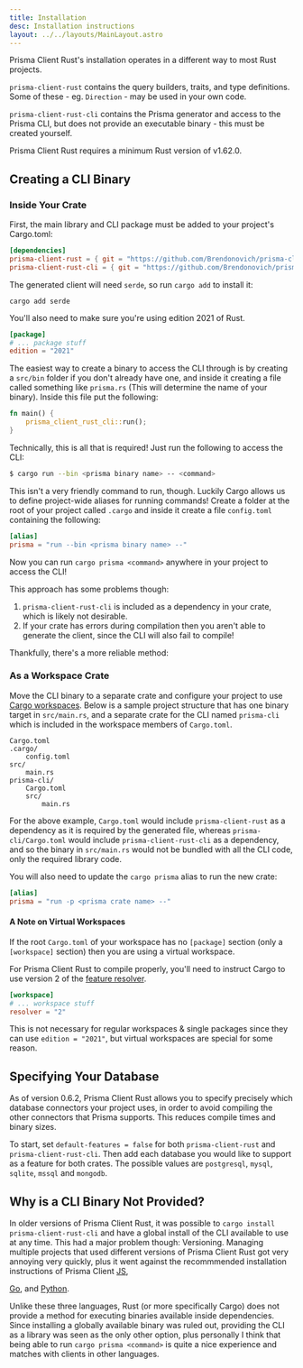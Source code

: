 ```yaml
---
title: Installation
desc: Installation instructions
layout: ../../layouts/MainLayout.astro
---
```


Prisma Client Rust's installation operates in a different way to most Rust projects.

`prisma-client-rust` contains the query builders, traits, and type definitions. Some of these - eg. `Direction` - may be used in your own code.

`prisma-client-rust-cli` contains the Prisma generator and access to the Prisma CLI, but does not provide an executable binary - this must be created yourself.

Prisma Client Rust requires a minimum Rust version of v1.62.0.

## Creating a CLI Binary

### Inside Your Crate

First, the main library and CLI package must be added to your project's Cargo.toml:

```toml
[dependencies]
prisma-client-rust = { git = "https://github.com/Brendonovich/prisma-client-rust", tag = "0.6.2" }
prisma-client-rust-cli = { git = "https://github.com/Brendonovich/prisma-client-rust", tag = "0.6.2" }
```

The generated client will need `serde`, so run `cargo add` to install it:

```
cargo add serde
```

You'll also need to make sure you're using edition 2021 of Rust.
```toml
[package]
# ... package stuff
edition = "2021"
```

The easiest way to create a binary to access the CLI through is by creating a `src/bin` folder if you don't already have one,
and inside it creating a file called something like `prisma.rs` (This will determine the name of your binary).
Inside this file put the following:

```rust
fn main() {
    prisma_client_rust_cli::run();
}
```

Technically, this is all that is required! Just run the following to access the CLI:

```bash
$ cargo run --bin <prisma binary name> -- <command>
```

This isn't a very friendly command to run, though. Luckily Cargo allows us to define project-wide aliases for running commands! Create a folder at the root of your project called `.cargo` and inside it create a file `config.toml` containing the following:

```toml
[alias]
prisma = "run --bin <prisma binary name> --"
```

Now you can run `cargo prisma <command>` anywhere in your project to access the CLI!

This approach has some problems though: 
1. `prisma-client-rust-cli` is included as a dependency in your crate, which is likely not desirable.
2. If your crate has errors during compilation then you aren't able to generate the client, since the CLI will also fail to compile!

Thankfully, there's a more reliable method:

### As a Workspace Crate

Move the CLI binary to a separate crate and configure your project to use
[Cargo workspaces](https://doc.rust-lang.org/book/ch14-03-cargo-workspaces.html).
Below is a sample project structure that has one binary target in `src/main.rs`,
and a separate crate for the CLI named `prisma-cli` which is included in the workspace members of `Cargo.toml`.

```
Cargo.toml
.cargo/
    config.toml
src/
    main.rs
prisma-cli/
    Cargo.toml
    src/
        main.rs
```

For the above example,
`Cargo.toml` would include `prisma-client-rust` as a dependency as it is required by the generated file,
whereas `prisma-cli/Cargo.toml` would include `prisma-client-rust-cli` as a dependency,
and so the binary in `src/main.rs` would not be bundled with all the CLI code,
only the required library code.

You will also need to update the `cargo prisma` alias to run the new crate:

```toml
[alias]
prisma = "run -p <prisma crate name> --"
```

#### A Note on Virtual Workspaces

If the root `Cargo.toml` of your workspace has no `[package]` section (only a `[workspace]` section) then you are using a virtual workspace.

For Prisma Client Rust to compile properly, you'll need to instruct Cargo to use version 2 of the [feature resolver](https://doc.rust-lang.org/edition-guide/rust-2021/default-cargo-resolver.html).

```toml
[workspace]
# ... workspace stuff
resolver = "2"
```

This is not necessary for regular workspaces & single packages since they can use `edition = "2021"`, but virtual workspaces are special for some reason.

## Specifying Your Database

As of version 0.6.2,
Prisma Client Rust allows you to specify precisely which database connectors your project uses,
in order to avoid compiling the other connectors that Prisma supports.
This reduces compile times and binary sizes.

To start, set `default-features = false` for both `prisma-client-rust` and `prisma-client-rust-cli`.
Then add each database you would like to support as a feature for both crates.
The possible values are `postgresql`, `mysql`, `sqlite`, `mssql` and `mongodb`.

## Why is a CLI Binary Not Provided?

In older versions of Prisma Client Rust,
it was possible to `cargo install prisma-client-rust-cli` and have a global install of the CLI available to use at any time.
This had a major problem though: Versioning. Managing multiple projects that used different versions of Prisma Client Rust got very annoying very quickly,
plus it went against the recommmended installation instructions of Prisma Client 
[JS](https://www.prisma.io/docs/getting-started/setup-prisma/add-to-existing-project/relational-databases-typescript-postgres),

[Go](https://github.com/prisma/prisma-client-go/blob/main/docs/quickstart.md),
and [Python](https://prisma-client-py.readthedocs.io/en/stable/#installing-prisma-client-python).

Unlike these three languages,
Rust (or more specifically Cargo) does not provide a method for executing binaries available inside dependencies.
Since installing a globally available binary was ruled out,
providing the CLI as a library was seen as the only other option,
plus personally I think that being able to run `cargo prisma <command>` is quite a nice experience and matches with clients in other languages.
